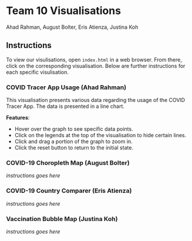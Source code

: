 # Team 10 Visualisations

Ahad Rahman, August Bolter, Eris Atienza, Justina Koh

## Instructions

To view our visulisations, open `index.html` in a web browser. From there, click on the corresponding visualisation. Below are further instructions for each specific visulisation.

### COVID Tracer App Usage (Ahad Rahman)

This visualisation presents various data regarding the usage of the COVID Tracer App. The data is presented in a line chart.

__Features__:
* Hover over the graph to see specific data points.
* Click on the legends at the top of the visualisation to hide certain lines.
* Click and drag a portion of the graph to zoom in.
* Click the reset button to return to the initial state.

### COVID-19 Choropleth Map (August Bolter)

_instructions goes here_

### COVID-19 Country Comparer (Eris Atienza)

_instructions goes here_

### Vaccination Bubble Map (Justina Koh)

_instructions goes here_


